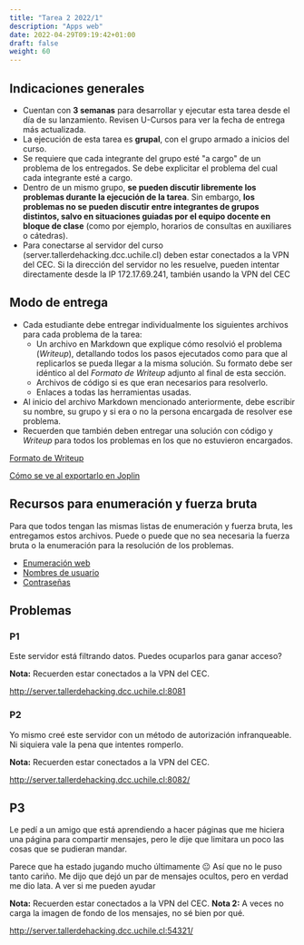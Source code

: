 ```yaml
---
title: "Tarea 2 2022/1"
description: "Apps web"
date: 2022-04-29T09:19:42+01:00
draft: false
weight: 60
---
```

## Indicaciones generales

* Cuentan con **3 semanas** para desarrollar y ejecutar esta tarea desde el día de su lanzamiento. Revisen U-Cursos para ver la fecha de entrega más actualizada.
* La ejecución de esta tarea es **grupal**, con el grupo armado a inicios del curso.
* Se requiere que cada integrante del grupo esté "a cargo" de un problema de los entregados. Se debe explicitar el problema del cual cada integrante esté a cargo.
* Dentro de un mismo grupo, **se pueden discutir libremente los problemas durante la ejecución de la tarea**. Sin embargo, **los problemas no se pueden discutir entre integrantes de grupos distintos, salvo en situaciones guiadas por el equipo docente en bloque de clase** (como por ejemplo, horarios de consultas en auxiliares o cátedras).
* Para conectarse al servidor del curso (server.tallerdehacking.dcc.uchile.cl) deben estar conectados a la VPN del CEC. Si la dirección del servidor no les resuelve, pueden intentar directamente desde la IP 172.17.69.241, también usando la VPN del CEC

## Modo de entrega

* Cada estudiante debe entregar individualmente los siguientes archivos para cada problema de la tarea:
    * Un archivo en Markdown que explique cómo resolvió el problema (_Writeup_), detallando todos los pasos ejecutados como para que al replicarlos se pueda llegar a la misma solución. Su formato debe ser idéntico al del _Formato de Writeup_ adjunto al final de esta sección.
    * Archivos de código si es que eran necesarios para resolverlo.
    * Enlaces a todas las herramientas usadas.
* Al inicio del archivo Markdown mencionado anteriormente, debe escribir su nombre, su grupo y si era o no la persona encargada de resolver ese problema.
* Recuerden que también deben entregar una solución con código y _Writeup_ para todos los problemas en los que no estuvieron encargados.

[Formato de Writeup](./writeup.txt)

[Cómo se ve al exportarlo en Joplin](./writeup.pdf)

## Recursos para enumeración y fuerza bruta

Para que todos tengan las mismas listas de enumeración y fuerza bruta, les entregamos estos archivos.
Puede o puede que no sea necesaria la fuerza bruta o la enumeración para la resolución de los problemas.

* [Enumeración web](./web.txt)
* [Nombres de usuario](./users.txt)
* [Contraseñas](./passwords.txt)

## Problemas

### P1

Este servidor está filtrando datos.
Puedes ocuparlos para ganar acceso?

**Nota:** Recuerden estar conectados a la VPN del CEC.

http://server.tallerdehacking.dcc.uchile.cl:8081

### P2

Yo mismo creé este servidor con un método de autorización infranqueable.
Ni siquiera vale la pena que intentes romperlo.

**Nota:** Recuerden estar conectados a la VPN del CEC.

http://server.tallerdehacking.dcc.uchile.cl:8082/

## P3

Le pedí a un amigo que está aprendiendo a hacer páginas que me hiciera una página para compartir mensajes, pero le dije que limitara un poco las cosas que se pudieran mandar.

Parece que ha estado jugando mucho últimamente 😐 Así que no le puso tanto cariño. Me dijo que dejó un par de mensajes ocultos, pero en verdad me dio lata. A ver si me pueden ayudar

**Nota:** Recuerden estar conectados a la VPN del CEC.
**Nota 2:** A veces no carga la imagen de fondo de los mensajes, no sé bien por qué.

http://server.tallerdehacking.dcc.uchile.cl:54321/
